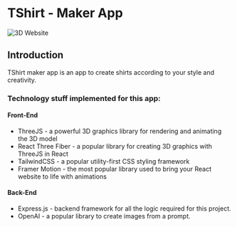 # TShirt - Maker App

![3D Website](https://i.ibb.co/Krk39Cf/Thumbnali.png)

## Introduction

TShirt maker app is an app to create shirts according to your style and creativity.

### Technology stuff implemented for this app:

#### Front-End

- ThreeJS - a powerful 3D graphics library for rendering and animating the 3D model
- React Three Fiber - a popular library for creating 3D graphics with ThreeJS in React
- TailwindCSS - a popular utility-first CSS styling framework
- Framer Motion - the most popular library used to bring your React website to life with animations

#### Back-End

- Express.js - backend framework for all the logic required for this project.
- OpenAI - a popular library to create images from a prompt.
